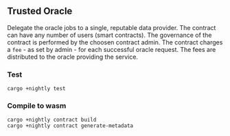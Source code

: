 ## Trusted Oracle
Delegate the oracle jobs to a single, reputable data provider. The contract can have any number of users (smart contracts).
The governance of the contract is performed by the choosen contract admin. The contract charges a
`fee` - as set by admin - for each successful oracle request. The fees are distributed to the oracle providing the service.

### Test
```
cargo +nightly test
```

### Compile to wasm

```
cargo +nightly contract build
cargo +nightly contract generate-metadata
```

